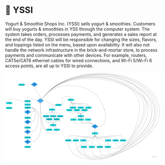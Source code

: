 # 🍧 YSSI
Yogurt & Smoothie Shops Inc. (YSSI) sells yogurt & smoothies. Customers will buy yogurts & smoothies in YSS through the computer system. The system takes orders, processes payments, and generates a sales report at the end of the day. YSSI will be responsible for changing the sizes, flavors, and toppings listed on the menu, based upon availability. It will also not handle the network infrastructure in the brick-and-mortar store, to process payments and communicate with other devices. For example, routers, CAT5e/CAT6 ethernet cables for wired connections, and Wi-Fi 5/Wi-Fi 6 access points, are all up to YSSI to provide.

![](ProcessProjectFlowDiagram.png)
